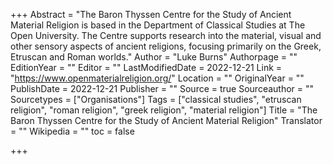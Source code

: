 +++
Abstract = "The Baron Thyssen Centre for the Study of Ancient Material Religion is based in the Department of Classical Studies at The Open University. The Centre supports research into the material, visual and other sensory aspects of ancient religions, focusing primarily on the Greek, Etruscan and Roman worlds."
Author = "Luke Burns"
Authorpage = ""
EditionYear = ""
Editor = ""
LastModifiedDate = 2022-12-21
Link = "https://www.openmaterialreligion.org/"
Location = ""
OriginalYear = ""
PublishDate = 2022-12-21
Publisher = ""
Source = true
Sourceauthor = ""
Sourcetypes = ["Organisations"]
Tags = ["classical studies", "etruscan religion", "roman religion", "greek religion", "material religion"]
Title = "The Baron Thyssen Centre for the Study of Ancient Material Religion"
Translator = ""
Wikipedia = ""
toc = false

+++
